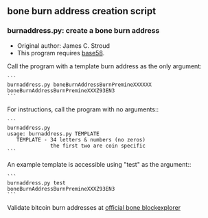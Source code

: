 ## bone burn address creation script

### burnaddress.py: create a bone burn address

  - Original author: James C. Stroud
  - This program requires [base58](https://pypi.python.org/pypi/base58/0.2.1).

Call the program with a template burn address as the only argument:

    ```
    burnaddress.py boneBurnAddressBurnPremineXXXXXX
    boneBurnAddressBurnPremineXXXZ93EN3
    ```

For instructions, call the program with no arguments::

    ```
    burnaddress.py
    usage: burnaddress.py TEMPLATE
       TEMPLATE - 34 letters & numbers (no zeros)
                  the first two are coin specific
    ```

An example template is accessible using "test" as the argument::

    ```
    burnaddress.py test
    boneBurnAddressBurnPremineXXXZ93EN3
    ```

Validate bitcoin burn addresses at [official bone blockexplorer](https://explorer.bone.com/address/)

